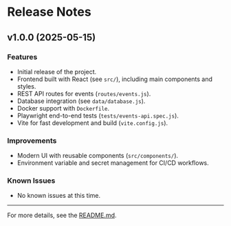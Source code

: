 # Release Notes

## v1.0.0 (2025-05-15)

### Features
- Initial release of the project.
- Frontend built with React (see `src/`), including main components and styles.
- REST API routes for events (`routes/events.js`).
- Database integration (see `data/database.js`).
- Docker support with `Dockerfile`.
- Playwright end-to-end tests (`tests/events-api.spec.js`).
- Vite for fast development and build (`vite.config.js`).

### Improvements
- Modern UI with reusable components (`src/components/`).
- Environment variable and secret management for CI/CD workflows.

### Known Issues
- No known issues at this time.

---
For more details, see the [README.md](./README.md).
